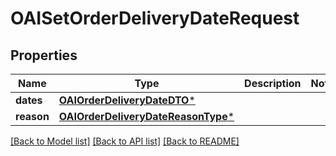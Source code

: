 # OAISetOrderDeliveryDateRequest

## Properties
Name | Type | Description | Notes
------------ | ------------- | ------------- | -------------
**dates** | [**OAIOrderDeliveryDateDTO***](OAIOrderDeliveryDateDTO.md) |  | 
**reason** | [**OAIOrderDeliveryDateReasonType***](OAIOrderDeliveryDateReasonType.md) |  | 

[[Back to Model list]](../README.md#documentation-for-models) [[Back to API list]](../README.md#documentation-for-api-endpoints) [[Back to README]](../README.md)


